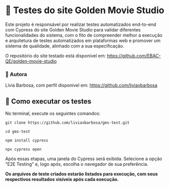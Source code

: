 # 🍿 Testes do site Golden Movie Studio
Este projeto é responsável por realizar testes automatizados end-to-end com Cypress do site Golden Movie Studio para validar diferentes funcionalidades do sistema, com o fito de compreender melhor a execução e arquitetura de testes automatizados em plataformas web e promover um sistema de qualidade, alinhado com a sua especificação.

O repositório do site testado está disponível em: https://github.com/EBAC-QE/golden-movie-studio

### 👤 Autora
Lívia Barbosa, com perfil disponível em: https://github.com/liviavbarbosa

## 🧪 Como executar os testes
No terminal, execute os seguintes comandos:
```  
git clone https://github.com/liviavbarbosa/gms-test.git
```
```
cd gms-test
```
```
npm install cypress
```
```
npx cypress open
```
Após essas etapas, uma janela do Cypress será exibida. Selecione a opção "E2E Testing" e, logo após, escolha o navegador de sua preferência.

**Os arquivos de teste criados estarão listados para execução, com seus respectivos resultados visíveis após cada execução.**
